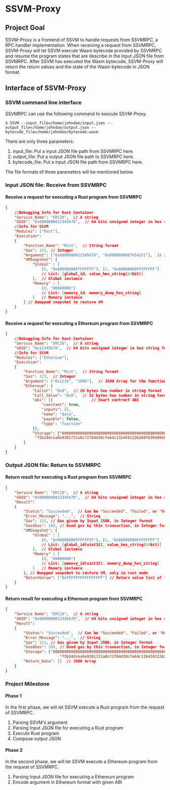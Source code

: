 # SSVM-Proxy

## Project Goal

SSVM-Proxy is a frontend of SSVM to handle requests from SSVMRPC, a RPC handler implementation. When receiving a request from SSVMRPC, SSVM-Proxy will let SSVM execute Wasm bytecode provided by SSVMRPC and resume the program states that are describe in the input JSON file from SSVMRPC. After SSVM has executed the Wasm bytecode, SSVM-Proxy will return the return values and the state of the Wasm bytecode in JSON format.

## Interface of SSVM-Proxy

### SSVM command line interface 

SSVMRPC can use the following command to execute SSVM-Proxy.

```shell
$ SSVM --input_file=/home/johndoe/input.json --output_file=/home/johndoe/output.json --bytecode_file=/home/johndoe/bytecode.wasm
```
There are only three parameters:
1. input_file: Put a input JSON file path from SSVMRPC here.
2. output_file: Put a output JSON file path to SSVMRPC here.
3. bytecode_file: Put a input JSON file path from SSVMRPC here.

The file formats of three parameters will be mentioned below. 



### Input JSON file: Receive from SSVMRPC

#### Receive a request for executing a Rust program from SSVMRPC
```json
{
    //Debugging Info for Rust Container
    "Service_Name": "ERC20",  // A string
    "UUID": "0x0000000012345678",  // 64 bits unsigned integer in hex string format
    //Info for SSVM 
    "Modules": ["Rust"],
    "Execution":
    {
        "Function_Name": "Mint",  // String format
        "Gas": 123, // Integer
        "Argument": ["0x0000000012345678", "0x0000000087654321"],  // JSON Array for the function's arugments
        "VMSnapshot": {
            "Global" : [
                [0, "0x00000000FFFFFFFF"], [1, "0x00000000FFFFFFFF"]
                // List: [global_id, value_hex_string(64bit)]
            ],  // Global instance
            "Memory" : [
                [0, "00000000"]
                // List: [memory_id, memory_dump_hex_string]
            ]   // Memory instance
        } // Dumpped snapshot to restore VM
    }
}
```
#### Receive a request for executing a Ethereum program from SSVMRPC

```json
{
    //Debugging Info for Rust Container
    "Service_Name": "ERC20",  // A string
    "UUID": "0x12345678",  // 64 bits unsigned integer in hex string format
    //Info for SSVM 
    "Modules": ["Ethereum"],
    "Execution":
    {
        "Function_Name": "Mint",  // String format
        "Gas": 123,  // Integer
        "Argument": ["0x1234", "1000"],  // JSON Array for the function's arugments
        "Ethereum": {
            "Caller": "0x0",  // 20 bytes hex number in string format
            "Call_Value": "0x0",  // 32 bytes hex number in string format
            "abi": [{                 // Smart contract ABI
                "constant": true,
                "inputs": [],
                "name": "data",
                "payable": false,
                "type": "function"
            }],
            "Storage": {"0000000000000000000000000000000000000000000000000000000000000000":"0000000000000000000000000000000000000000000000000000000000000064",
             "f5b24dcea0e9381721a8c72784d30cfe64c11b4591226269f839d095b3e9cf10":"0000000000000000000000000000000000000000000000000000000000000064"}  // Key-value pairs in JSON Object
        }
    }
}
```

### Output JSON file: Return to SSVMRPC

#### Return result for executing a Rust program from SSVMRPC
```json
{
    "Service Name": "ERC20",  // A string
    "UUID": "0x0000000012345678",  // 64 bits unsigned integer in hex string format
    "Result":
    {
        "Status": "Succeeded",  // Can be "Succeeded", "Failed", or "Reverted"
        "Error_Message": "...",  // String
        "Gas": 123, // Gas given by Input JSON, in Integer format
        "UsedGas": 100, // Used gas by this transaction, in Integer format
        "VMSnapshot": {
            "Global" : [
                [0, "0x00000000FFFFFFFF"], [1, "0x00000000FFFFFFFF"]
                // List: [global_id(uint32), value_hex_string(64bit)]
            ],  // Global instance
            "Memory" : [
                [0, "00000000"]
                // List: [memory_id(uint32), memory_dump_hex_string]
            ]   // Memory instance
        }, // Dumpped snapshot to restore VM, only in rust mode
        "ReturnValue": ["0xFFFFFFFFFFFFFFFF"] // Return value list of function
    }
}
```

#### Return result for executing a Ethereum program from SSVMRPC
```json
{
    "Service Name": "ERC20",  // A string
    "UUID": "0x0000000012345678",  // 64 bits unsigned integer in hex string format
    "Result":
    {
        "Status": "Succeeded",  // Can be "Succeeded", "Failed", or "Reverted"
        "Error_Message": "...",  // String
        "Gas": 123, // Gas given by Input JSON, in Integer format
        "UsedGas": 100, // Used gas by this transaction, in Integer format
        "Storage": {"0000000000000000000000000000000000000000000000000000000000000000":"0000000000000000000000000000000000000000000000000000000000000064",
                        "f5b24dcea0e9381721a8c72784d30cfe64c11b4591226269f839d095b3e9cf10":"0000000000000000000000000000000000000000000000000000000000000064"},    // Key-value pairs in JSON Object
        "Return_Data": []  // JSON Array
    }
}
```

### Project Milestone
#### Phase 1

In the first phase, we will let SSVM execute a Rust program from the request of SSVMRPC.

1. Parsing SSVM's argument
2. Parsing Input JSON file for executing a Rust program
3. Execute Rust program
4. Compose output JSON

#### Phase 2

In the second phase, we will let SSVM execute a Ethereum program from the request of SSVMRPC.


1. Parsing Input JSON file for executing a Ethereum program
2. Encode argument in Ethereum format with given ABI

